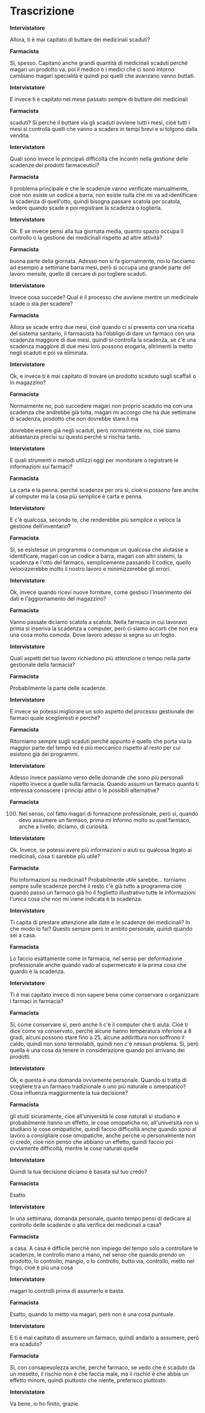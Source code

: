 # Trascrizione

**Intervistatore**

Allora, ti è mai capitato di buttare dei medicinali scaduti?

**Farmacista**

Sì, spesso. Capitano anche grandi quantità di medicinali scaduti perché magari un prodotto va, poi il medico o i medici che ci sono intorno cambiano magari specialità e quindi poi quelli che avanzano vanno buttati.

**Intervistatore**

E invece ti è capitato nel mese passato sempre di buttare dei medicinali

**Farmacista**

scaduti? Sì perché il buttare via gli scaduti avviene tutti i mesi, cioè tutti i mesi si controlla quelli che vanno a scadere in tempi brevi e si tolgono dalla vendita.

**Intervistatore**

Quali sono invece le principali difficoltà che incontri nella gestione delle scadenze dei prodotti farmaceutici?

**Farmacista**

Il problema principale è che le scadenze vanno verificate manualmente, cioè non esiste un codice a barra, non esiste nulla che mi va ad identificare la scadenza di quell'otto, quindi bisogna passare scatola per scatola, vedere quando scade e poi registrare la scadenza o toglierla.

**Intervistatore**

Ok. E se invece pensi alla tua giornata media, quanto spazio occupa il controllo o la gestione dei medicinali rispetto ad altre attività?

**Farmacista**

buona parte della giornata. Adesso non si fa giornalmente, noi lo facciamo ad esempio a settimane barra mesi, però si occupa una grande parte del lavoro mensile, quello di cercare di poi togliere scaduti.

**Intervistatore**

Invece cosa succede? Qual è il processo che avviene mentre un medicinale scade o sta per scadere?

**Farmacista**

Allora se scade entro due mesi, cioè quando ci si presenta con una ricetta del sistema sanitario, il farmacista ha l'obbligo di dare un farmaco con una scadenza maggiore di due mesi. quindi si controlla la scadenza, se c'è una scadenza maggiore di due mesi loro possono erogarla, altrimenti la metto negli scaduti e poi va eliminata.

**Intervistatore**

Ok, e invece ti è mai capitato di trovare un prodotto scaduto sugli scaffali o in magazzino?

**Farmacista**

Normalmente no, può succedere magari non proprio scaduto ma con una scadenza che andrebbe già tolta, magari mi accorgo che ha due settimane di scadenza, prodotto che non dovrebbe stare lì ma

dovrebbe essere già negli scaduti, però normalmente no, cioè siamo abbastanza precisi su questo perché si rischia tanto.

**Intervistatore**

E quali strumenti o metodi utilizzi oggi per monitorare o registrare le informazioni sui farmaci?

**Farmacista**

La carta e la penna. perché scadenze per ora sì, cioè si possono fare anche al computer ma la cosa più semplice è carta e penna.

**Intervistatore**

E c'è qualcosa, secondo te, che renderebbe più semplice o veloce la gestione dell'inventario?

**Farmacista**

Sì, se esistesse un programma o comunque un qualcosa che aiutasse a identificare, magari con un codice a barra, magari con altri sistemi, la scadenza e l'otto del farmaco, semplicemente passando il codice, quello velocizzerebbe molto il nostro lavoro e minimizzerebbe gli errori.

**Intervistatore**

Ok, invece quando ricevi nuove forniture, come gestisci l'inserimento dei dati e l'aggiornamento del magazzino?

**Farmacista**

Vanno passate diciamo scatola a scatola. Nella farmacia in cui lavoravo prima si inseriva la scadenza a computer, però ci siamo accorti che non era una cosa molto comoda. Dove lavoro adesso si segna su un foglio.

**Intervistatore**

Quali aspetti del tuo lavoro richiedono più attenzione o tempo nella parte gestionale della farmacia?

**Farmacista**

Probabilmente la parte delle scadenze.

**Intervistatore**

E invece se potessi migliorare un solo aspetto del processo gestionale dei farmaci quale sceglieresti e perché?

**Farmacista**

Ritorniamo sempre sugli scaduti perché appunto è quello che porta via la maggior parte del tempo ed è più meccanico rispetto al resto per cui esistono già dei programmi.

**Intervistatore**

Adesso invece passiamo verso delle domande che sono più personali rispetto invece a quelle sulla farmacia. Quando assumi un farmaco quanto ti interessa conoscere i principi attivi o le possibili alternative?

**Farmacista**

100. Nel senso, col fatto magari di formazione professionale, però sì, quando devo assumere un farmaco, prima mi informo molto su quel farmaco, anche a livello, diciamo, di curiosità.

**Intervistatore**

Ok. Invece, se potessi avere più informazioni o aiuti su qualcosa legato ai medicinali, cosa ti sarebbe più utile?

**Farmacista**

Più informazioni su medicinali? Probabilmente utile sarebbe... torniamo sempre sulle scadenze perché il resto c'è già tutto a programma cioè quando passo un farmaco già ho il foglietto illustrativo tutte le informazioni l'unica cosa che non mi viene indicata è la scadenza.

**Intervistatore**

Ti capita di prestare attenzione alle date e le scadenze dei medicinali? In che modo lo fai? Questo sempre però in ambito personale, quindi quando sei a casa.

**Farmacista**

Lo faccio esattamente come in farmacia, nel senso per deformazione professionale anche quando vado al supermercato è la prima cosa che guardo è la scadenza.

**Intervistatore**

Ti è mai capitato invece di non sapere bene come conservare o organizzare i farmaci in farmacia?

**Farmacista**

Sì, come conservare sì, però anche lì c'è il computer che ti aiuta. Cioè ti dice come va conservato, perché alcune hanno temperatura inferiore a 8 gradi, alcuni possono stare fino a 25, alcune addirittura non soffrono il caldo, quindi non sono termolabili, quindi non c'è nessun problema. Sì, però quella è una cosa da tenere in considerazione quando poi arrivano dei prodotti.

**Intervistatore**

Ok, e questa è una domanda ovviamente personale. Quando si tratta di scegliere tra un farmaco tradizionale o uno più naturale o omeopatico? Cosa influenza maggiormente la tua decisione?

**Farmacista**

gli studi sicuramente, cioè all'università le cose naturali si studiano e probabilmente hanno un effetto, le cose omopatiche no, all'università non si studiano le cose omopatiche, quindi faccio difficoltà anche quando sono al lavoro a consigliare cose omopatiche, anche perché io personalmente non ci credo, cioè non penso che abbiano un effetto, quindi faccio poi ovviamente difficoltà, mentre le cose naturali quelle

**Intervistatore**

Quindi la tua decisione diciamo è basata sul tuo credo?

**Farmacista**

Esatto

**Intervistatore**

In una settimana, domanda personale, quanto tempo pensi di dedicare al controllo delle scadenze o alla verifica dei medicinali a casa?

**Farmacista**

a casa. A casa è difficile perché non impiego del tempo solo a controllare le scadenze, le controllo mano a mano, nel senso che quando prendo un prodotto, lo controllo, mangio, o lo controllo, butto via, controllo, metto nel frigo, cioè è più una cosa

**Intervistatore**

magari lo controlli prima di assumerlo e basta.

**Farmacista**

Esatto, quando lo metto via magari, però non è una cosa puntuale.

**Intervistatore**

E ti è mai capitato di assumere un farmaco, quindi andarlo a assumere, però era scaduto?

**Farmacista**

Sì, con consapevolezza anche, perché farmaco, se vedo che è scaduto da un mesetto, il rischio non è che faccia male, ma il rischio è che abbia un effetto minore, quindi piuttosto che niente, preferisco piuttosto.

**Intervistatore**

Va bene, io ho finito, grazie.